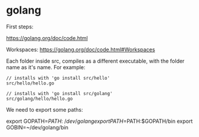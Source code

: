 # golang

First steps:

https://golang.org/doc/code.html

Workspaces: https://golang.org/doc/code.html#Workspaces

Each folder inside src, compiles as a different executable, with the folder name 
as it's name. For example:

    // installs with 'go install src/hello'
    src/hello/hello.go

    // installs with 'go install src/golang'
    src/golang/hello/hello.go



We need to export some paths:

export GOPATH=$PATH:~/dev/golang
export PATH=$PATH:$GOPATH/bin
export GOBIN=~/dev/golang/bin